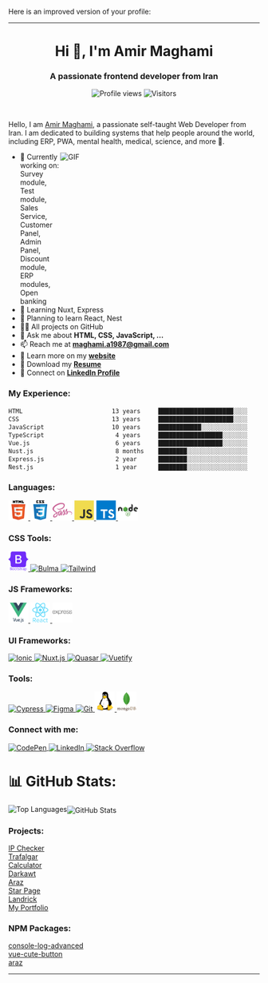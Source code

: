 Here is an improved version of your profile:

---

<h1 align="center">Hi 👋, I'm Amir Maghami</h1>
<h3 align="center">A passionate frontend developer from Iran</h3>

<p align="center">
  <img src="https://komarev.com/ghpvc/?username=amirrr1987&label=Profile%20views&color=0e75b6&style=flat" alt="Profile views" /> 
  <img src="https://visitor-badge.glitch.me/badge?page_id=amirrr1987.visitor-badge" alt="Visitors" /> 
</p>

<br />

Hello, I am [Amir Maghami](http://amirmaghami.ir/), a passionate self-taught Web Developer from Iran. I am dedicated to building systems that help people around the world, including ERP, PWA, mental health, medical, science, and more 🌸.

<p align="left">
<img align="right" alt="GIF" src="https://github.com/abhisheknaiidu/abhisheknaiidu/blob/master/code.gif?raw=true" width="400" height="300" />
</p>


- 🔭 Currently working on: Survey module, Test module, Sales Service, Customer Panel, Admin Panel, Discount module, ERP modules, Open banking
- 🌱 Learning Nuxt, Express
- 🌱 Planning to learn React, Nest
- 👨‍💻 All projects on GitHub
- 💬 Ask me about **HTML, CSS, JavaScript, ...**
- 📫 Reach me at **maghami.a1987@gmail.com**
- 📄 Learn more on my **[website](https://amirmaghami.ir/)**
- 📝 Download my **[Resume](https://amirmaghami.ir/pdf/ResumeFrontEndVueAmirMaghami.pdf)**
- 📝 Connect on **[LinkedIn Profile](https://www.linkedin.com/in/amirrr1987/)**


<h3 align="left">My Experience:</h3>

<!--START_SECTION:waka-->
```text
HTML                         13 years     █████████████████████░░░░
CSS                          13 years     █████████████████████░░░░
JavaScript                   10 years     ████████████░░░░░░░░░░░░░
TypeScript                    4 years     ██████████████████░░░░░░░
Vue.js                        6 years     ██████████████████░░░░░░░
Nust.js                       8 months    ████████░░░░░░░░░░░░░░░░░
Express.js                    2 year      ████████░░░░░░░░░░░░░░░░░
ٔNest.js                       1 year      ████████░░░░░░░░░░░░░░░░░
```
<!--END_SECTION:waka-->

<h3 align="left">Languages:</h3>
<p align="left">
  <a href="https://www.w3.org/html/" target="_blank" rel="noreferrer">
    <img src="https://raw.githubusercontent.com/devicons/devicon/master/icons/html5/html5-original-wordmark.svg" alt="HTML5" width="40" height="40" />
  </a>
  <a href="https://www.w3schools.com/css/" target="_blank" rel="noreferrer">
    <img src="https://raw.githubusercontent.com/devicons/devicon/master/icons/css3/css3-original-wordmark.svg" alt="CSS3" width="40" height="40" />
  </a>
  <a href="https://sass-lang.com" target="_blank" rel="noreferrer">
    <img src="https://raw.githubusercontent.com/devicons/devicon/master/icons/sass/sass-original.svg" alt="Sass" width="40" height="40" />
  </a>
  <a href="https://developer.mozilla.org/en-US/docs/Web/JavaScript" target="_blank" rel="noreferrer">
    <img src="https://raw.githubusercontent.com/devicons/devicon/master/icons/javascript/javascript-original.svg" alt="JavaScript" width="40" height="40" />
  </a>
  <a href="https://www.typescriptlang.org/" target="_blank" rel="noreferrer">
    <img src="https://raw.githubusercontent.com/devicons/devicon/master/icons/typescript/typescript-original.svg" alt="TypeScript" width="40" height="40" />
  </a>
  <a href="https://nodejs.org" target="_blank" rel="noreferrer">
    <img src="https://raw.githubusercontent.com/devicons/devicon/master/icons/nodejs/nodejs-original-wordmark.svg" alt="Node.js" width="40" height="40" />
  </a>
</p>

<h3 align="left">CSS Tools:</h3>
<p align="left">
  <a href="https://getbootstrap.com" target="_blank" rel="noreferrer">
    <img src="https://raw.githubusercontent.com/devicons/devicon/master/icons/bootstrap/bootstrap-plain-wordmark.svg" alt="Bootstrap" width="40" height="40" />
  </a>
  <a href="https://bulma.io/" target="_blank" rel="noreferrer">
    <img src="https://raw.githubusercontent.com/gilbarbara/logos/804dc257b59e144eaca5bc6ffd16949752c6f789/logos/bulma.svg" alt="Bulma" width="40" height="40" />
  </a>
  <a href="https://tailwindcss.com/" target="_blank" rel="noreferrer">
    <img src="https://www.vectorlogo.zone/logos/tailwindcss/tailwindcss-icon.svg" alt="Tailwind" width="40" height="40" />
  </a>
</p>

<h3 align="left">JS Frameworks:</h3>
<p align="left">
  <a href="https://vuejs.org/" target="_blank" rel="noreferrer">
    <img src="https://raw.githubusercontent.com/devicons/devicon/master/icons/vuejs/vuejs-original-wordmark.svg" alt="Vue.js" width="40" height="40" />
  </a>
  <a href="https://reactjs.org/" target="_blank" rel="noreferrer">
    <img src="https://raw.githubusercontent.com/devicons/devicon/master/icons/react/react-original-wordmark.svg" alt="React" width="40" height="40" />
  </a>
  <a href="https://expressjs.com" target="_blank" rel="noreferrer">
    <img src="https://raw.githubusercontent.com/devicons/devicon/master/icons/express/express-original-wordmark.svg" alt="Express" width="40" height="40" />
  </a>
</p>

<h3 align="left">UI Frameworks:</h3>
<p align="left">
  <a href="https://ionicframework.com" target="_blank" rel="noreferrer">
    <img src="https://upload.wikimedia.org/wikipedia/commons/d/d1/Ionic_Logo.svg" alt="Ionic" width="40" height="40" />
  </a>
  <a href="https://nuxtjs.org/" target="_blank" rel="noreferrer">
    <img src="https://www.vectorlogo.zone/logos/nuxtjs/nuxtjs-icon.svg" alt="Nuxt.js" width="40" height="40" />
  </a>
  <a href="https://quasar.dev/" target="_blank" rel="noreferrer">
    <img src="https://cdn.quasar.dev/logo/svg/quasar-logo.svg" alt="Quasar" width="40" height="40" />
  </a>
  <a href="https://vuetifyjs.com/en/" target="_blank" rel="noreferrer">
    <img src="https://bestofjs.org/logos/vuetify.svg" alt="Vuetify" width="40" height="40" />
  </a>
</p>

<h3 align="left">Tools:</h3>
<p align="left">
  <a href="https://www.cypress.io" target="_blank" rel="noreferrer">
    <img src="https://raw.githubusercontent.com/simple-icons/simple-icons/6e46ec1fc23b60c8fd0d2f2ff46db82e16dbd75f/icons/cypress.svg" alt="Cypress" width="40" height="40" />
  </a>
  <a href="https://www.figma.com/" target="_blank" rel="noreferrer">
    <img src="https://www.vectorlogo.zone/logos/figma/figma-icon.svg" alt="Figma" width="40" height="40" />
  </a>
  <a href="https://git-scm.com/" target="_blank" rel="noreferrer">
    <img src="https://www.vectorlogo.zone/logos/git-scm/git-scm-icon

.svg" alt="Git" width="40" height="40" />
  </a>
  <a href="https://www.linux.org/" target="_blank" rel="noreferrer">
    <img src="https://raw.githubusercontent.com/devicons/devicon/master/icons/linux/linux-original.svg" alt="Linux" width="40" height="40" />
  </a>
  <a href="https://www.mongodb.com/" target="_blank" rel="noreferrer">
    <img src="https://raw.githubusercontent.com/devicons/devicon/master/icons/mongodb/mongodb-original-wordmark.svg" alt="MongoDB" width="40" height="40" />
  </a>
</p>

<h3 align="left">Connect with me:</h3>
<p align="left">
  <a href="https://codepen.io/amirrr1987" target="blank">
    <img align="center" src="https://raw.githubusercontent.com/rahuldkjain/github-profile-readme-generator/master/src/images/icons/Social/codepen.svg" alt="CodePen" height="30" width="40" />
  </a>
  <a href="https://linkedin.com/in/amirrr1987" target="blank">
    <img align="center" src="https://raw.githubusercontent.com/rahuldkjain/github-profile-readme-generator/master/src/images/icons/Social/linked-in-alt.svg" alt="LinkedIn" height="30" width="40" />
  </a>
  <a href="https://stackoverflow.com/users/11471489/amirrr1987" target="blank">
    <img align="center" src="https://raw.githubusercontent.com/rahuldkjain/github-profile-readme-generator/master/src/images/icons/Social/stack-overflow.svg" alt="Stack Overflow" height="30" width="40" />
  </a>
</p>

# 📊 GitHub Stats:

<p>
  <img align="left" src="https://github-readme-stats.vercel.app/api/top-langs?username=amirrr1987&show_icons=true&locale=en&layout=compact" alt="Top Languages" />
</p>
<p>
  <img align="center" src="https://github-readme-stats.vercel.app/api?username=amirrr1987&show_icons=true&locale=en" alt="GitHub Stats" />
</p>


<h3 align="left">Projects:</h3>
<p align="left">
  <a href="https://ipchecker-amirmaghami.netlify.app/">IP Checker</a><br>
  <a href="https://trafalgar-amirmaghami.netlify.app/">Trafalgar</a><br>
  <a href="https://calculator-amirmaghami.netlify.app/">Calculator</a><br>
  <a href="https://amirrr1987.github.io/darkawt/">Darkawt</a><br>
  <a href="https://github.com/amirrr1987/araz">Araz</a><br>
  <a href="https://amirrr1987.github.io/star-page/">Star Page</a><br>
  <a href="https://landrick-amirmaghami.netlify.app/">Landrick</a><br>
  <a href="https://amirmaghami.ir/">My Portfolio</a>
</p>

<h3 align="left">NPM Packages:</h3>
<p align="left">
  <a href="https://www.npmjs.com/package/console-log-advanced">console-log-advanced</a><br>
  <a href="https://www.npmjs.com/package/vue-cute-button">vue-cute-button</a><br>
  <a href="https://www.npmjs.com/package/araz">araz</a>
</p>

---

